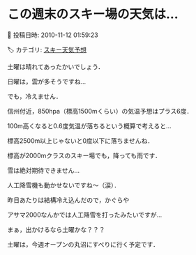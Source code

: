# この週末のスキー場の天気は…

📅 投稿日時: 2010-11-12 01:59:23

🏷️ カテゴリ: [スキー天気予想](c6554f5c3c106093b511a8daae23757e8.md)

土曜は晴れてあったかいでしょう．





日曜は，雲が多そうですね…


でも，冷えません．


信州付近，850hpa（標高1500mくらい）の気温予想はプラス6度．


[](http://blogimg.goo.ne.jp/user_image/7d/57/60464910c06d8614feed3460418bc35d.jpg)


100m高くなると0.6度気温が落ちるという概算で考えると…


標高2500m以上じゃないと0度以下に落ちませんね．


標高が2000mクラスのスキー場でも，降っても雨です．


雪は絶対期待できません…


人工降雪機も動かせないですね～（涙）．





昨日あたりは結構冷え込んだので，かぐらや


アサマ2000なんかでは人工降雪を打ったみたいですが…





まぁ，出かけるなら土曜かな？？？





土曜は，今週オープンの丸沼にすべりに行く予定です．
